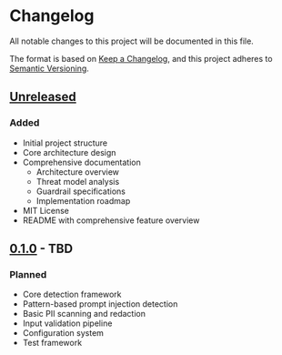 # Changelog

All notable changes to this project will be documented in this file.

The format is based on [Keep a Changelog](https://keepachangelog.com/en/1.0.0/),
and this project adheres to [Semantic Versioning](https://semver.org/spec/v2.0.0.html).

## [Unreleased]

### Added
- Initial project structure
- Core architecture design
- Comprehensive documentation
  - Architecture overview
  - Threat model analysis
  - Guardrail specifications
  - Implementation roadmap
- MIT License
- README with comprehensive feature overview

## [0.1.0] - TBD

### Planned
- Core detection framework
- Pattern-based prompt injection detection
- Basic PII scanning and redaction
- Input validation pipeline
- Configuration system
- Test framework

[Unreleased]: https://github.com/North-Shore-AI/LlmGuard/compare/v0.1.0...HEAD
[0.1.0]: https://github.com/North-Shore-AI/LlmGuard/releases/tag/v0.1.0
